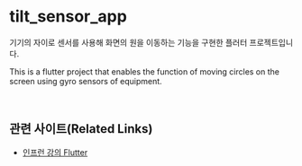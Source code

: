 # tilt_sensor_app

기기의 자이로 센서를 사용해 화면의 원을 이동하는 기능을 구현한 플러터 프로젝트입니다.

This is a flutter project that enables the function of moving circles on the screen using gyro sensors of equipment.

<br>

## 관련 사이트(Related Links)

- [인프런 강의 Flutter](https://www.inflearn.com/course/%ED%94%8C%EB%9F%AC%ED%84%B0-%EC%B4%88%EC%9E%85%EB%AC%B8-%EC%99%95%EC%B4%88%EB%B3%B4/)
